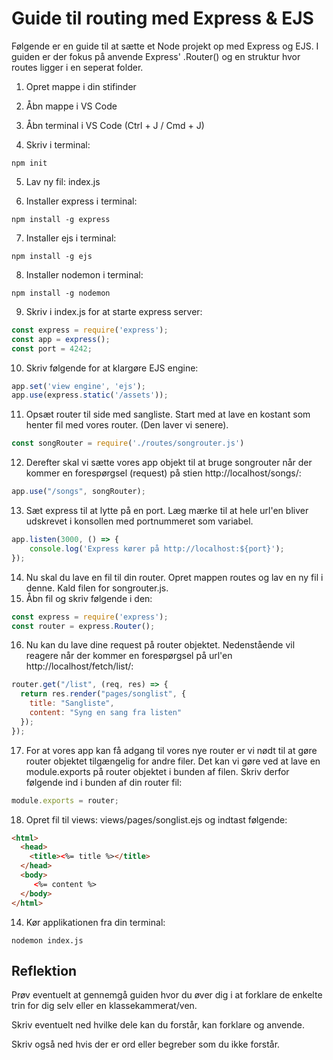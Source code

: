 # Guide til routing med Express & EJS
Følgende er en guide til at sætte et Node projekt op med Express og EJS. I guiden er der fokus på anvende Express' .Router() og en struktur hvor routes ligger i en seperat folder. 

1. Opret mappe i din stifinder

2. Åbn mappe i VS Code

3. Åbn terminal i VS Code (Ctrl + J / Cmd + J)

4. Skriv i terminal: 
```
npm init
```

5. Lav ny fil: index.js

6. Installer express i terminal:
```
npm install -g express
```
7. Installer ejs i terminal:
```
npm install -g ejs
```
8. Installer nodemon i terminal:
```
npm install -g nodemon
```
9. Skriv i index.js for at starte express server:
```javascript
const express = require('express');
const app = express();
const port = 4242;
```
10. Skriv følgende for at klargøre EJS engine:
```javascript
app.set('view engine', 'ejs');
app.use(express.static('/assets'));
```
11. Opsæt router til side med sangliste. Start med at lave en kostant som henter fil med vores router. (Den laver vi senere).
```javascript
const songRouter = require('./routes/songrouter.js')
```
12. Derefter skal vi sætte vores app objekt til at bruge songrouter når der kommer en forespørgsel (request) på stien http://localhost/songs/: 
```javascript
app.use("/songs", songRouter);
```
13. Sæt express til at lytte på en port. Læg mærke til at hele url'en bliver udskrevet i konsollen med portnummeret som variabel. 
```javascript
app.listen(3000, () => {
    console.log('Express kører på http://localhost:${port}');
});
```
14. Nu skal du lave en fil til din router. Opret mappen routes og lav en ny fil i denne. Kald filen for songrouter.js.
15. Åbn fil og skriv følgende i den:
```javascript
const express = require('express');
const router = express.Router();
```
16. Nu kan du lave dine request på router objektet. Nedenstående vil reagere når der kommer en forespørgsel på url'en http://localhost/fetch/list/:
```javascript
router.get("/list", (req, res) => {
  return res.render("pages/songlist", {
    title: "Sangliste",
    content: "Syng en sang fra listen"
  });
});
```
17. For at vores app kan få adgang til vores nye router er vi nødt til at gøre router objektet tilgængelig for andre filer. Det kan vi gøre ved at lave en module.exports på router objektet i bunden af filen. Skriv derfor følgende ind i bunden af din router fil:
```javascript
module.exports = router;
```
18. Opret fil til views: views/pages/songlist.ejs og indtast følgende:
```html
<html>
  <head>
    <title><%= title %></title>
  </head>
  <body>
     <%= content %>
  </body>
</html>
```
14. Kør applikationen fra din terminal:
```
nodemon index.js
```
## Reflektion
Prøv eventuelt at gennemgå guiden hvor du  øver dig i at forklare de enkelte trin for dig selv eller en klassekammerat/ven. 

Skriv eventuelt ned hvilke dele kan du forstår, kan forklare og anvende. 

Skriv også ned hvis der er ord eller begreber som du ikke forstår.
